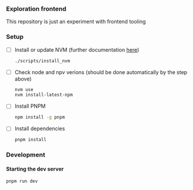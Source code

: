 ### Exploration frontend
This repository is just an experiment with frontend tooling

### Setup
- [ ] Install or update NVM (further documentation [here](https://github.com/nvm-sh/nvm#install--update-script))
    ```bash
    ./scripts/install_nvm
    ```
- [ ] Check node and npv verions (should be done automatically by the step above)
    ```bash
    nvm use
    nvm install-latest-npm
    ``` 
- [ ] Install PNPM
    ```bash
    npm install -g pnpm
    ```
- [ ] Install dependencies
    ```bash
    pnpm install
    ```

### Development

#### Starting the dev server
``` bash
pnpm run dev
```